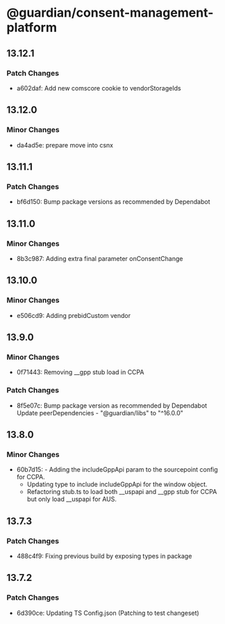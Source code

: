 # @guardian/consent-management-platform

## 13.12.1

### Patch Changes

- a602daf: Add new comscore cookie to vendorStorageIds

## 13.12.0

### Minor Changes

- da4ad5e: prepare move into csnx

## 13.11.1

### Patch Changes

- bf6d150: Bump package versions as recommended by Dependabot

## 13.11.0

### Minor Changes

- 8b3c987: Adding extra final parameter onConsentChange

## 13.10.0

### Minor Changes

- e506cd9: Adding prebidCustom vendor

## 13.9.0

### Minor Changes

- 0f71443: Removing \_\_gpp stub load in CCPA

### Patch Changes

- 8f5e07c: Bump package version as recommended by Dependabot
  Update peerDependencies - "@guardian/libs" to "^16.0.0"

## 13.8.0

### Minor Changes

- 60b7d15: - Adding the includeGppApi param to the sourcepoint config for CCPA.
  - Updating type to include includeGppApi for the window object.
  - Refactoring stub.ts to load both \_\_uspapi and \_\_gpp stub for CCPA but only load \_\_uspapi for AUS.

## 13.7.3

### Patch Changes

- 488c4f9: Fixing previous build by exposing types in package

## 13.7.2

### Patch Changes

- 6d390ce: Updating TS Config.json (Patching to test changeset)
